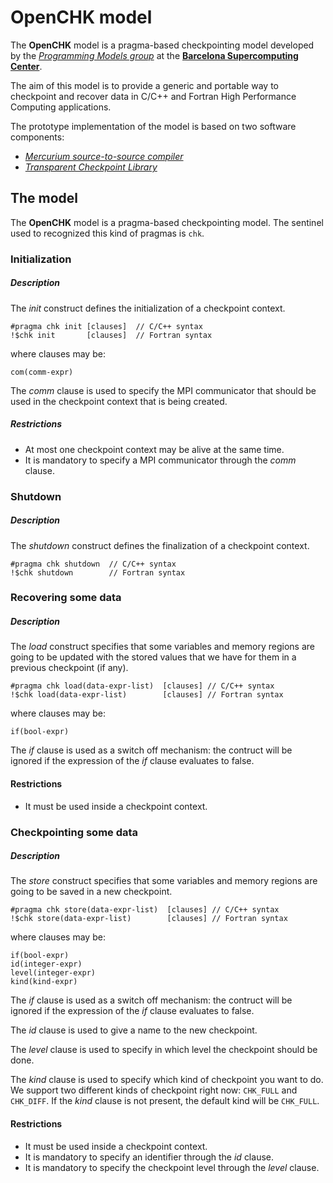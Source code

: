 # OpenCHK model

The **OpenCHK** model is a pragma-based checkpointing model developed by the [*Programming Models group*](https://pm.bsc.es/)
at the [**Barcelona Supercomputing Center**](http://www.bsc.es/).

The aim of this model is to provide a generic and portable way to checkpoint and recover data in C/C++ and Fortran High Performance Computing applications.

The prototype implementation of the model is based on two software components:
- [*Mercurium source-to-source compiler*](https://github.com/bsc-pm/mcxx)
- [*Transparent Checkpoint Library*](https://github.com/bsc-pm/TCL)


## The model
The **OpenCHK** model is a pragma-based checkpointing model. The sentinel used to recognized this kind of pragmas is `chk`.

 
### Initialization
##### Description
The *init* construct defines the initialization of a checkpoint context.

    #pragma chk init [clauses]  // C/C++ syntax
    !$chk init       [clauses]  // Fortran syntax
    
where clauses may be:
    
    com(comm-expr)

The *comm* clause is used to specify the MPI communicator that should be used in the checkpoint context that is being created.

##### Restrictions
- At most one checkpoint context may be alive at the same time.
- It is mandatory to specify a MPI communicator through the *comm* clause.

### Shutdown
##### Description
The *shutdown* construct defines the finalization of a checkpoint context.

    #pragma chk shutdown  // C/C++ syntax 
    !$chk shutdown        // Fortran syntax
    

### Recovering some data
##### Description
The *load* construct specifies that some variables and memory regions are going to be updated with the stored values that we have for them in a previous checkpoint (if any).

    #pragma chk load(data-expr-list)  [clauses] // C/C++ syntax
    !$chk load(data-expr-list)        [clauses] // Fortran syntax
    
where clauses may be:

    if(bool-expr)
    
The *if* clause is used as a switch off mechanism: the contruct will be ignored if the expression of the *if* clause evaluates to false.
    
#### Restrictions
- It must be used inside a checkpoint context.

### Checkpointing some data
##### Description
The *store* construct specifies that some variables and memory regions are going to be saved in a new checkpoint.

    #pragma chk store(data-expr-list)  [clauses] // C/C++ syntax
    !$chk store(data-expr-list)        [clauses] // Fortran syntax
    
where clauses may be:

    if(bool-expr)
    id(integer-expr)
    level(integer-expr)
    kind(kind-expr)
    
The *if* clause is used as a switch off mechanism: the contruct will be ignored if the expression of the *if* clause evaluates to false.

The *id* clause is used to give a name to the new checkpoint.

The *level* clause is used to specify in which level the checkpoint should be done.

The *kind* clause is used to specify which kind of checkpoint you want to do. We support two different kinds of checkpoint right now: `CHK_FULL` and `CHK_DIFF`. If the *kind* clause is not present, the default kind will be `CHK_FULL`.
    
#### Restrictions
- It must be used inside a checkpoint context.
- It is mandatory to specify an identifier through the *id* clause.
- It is mandatory to specify the checkpoint level through the *level* clause.
 